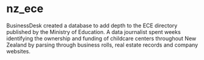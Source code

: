 # nz_ece
BusinessDesk created a database to add depth to the ECE directory published by the Ministry of Education. A data journalist spent weeks identifying the ownership and funding of childcare centers throughout New Zealand by parsing through business rolls, real estate records and company websites. 
